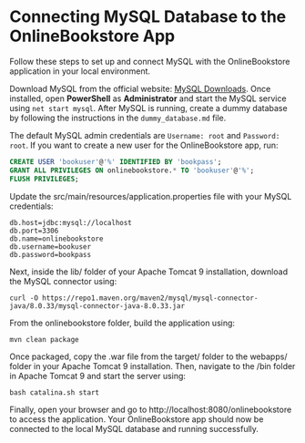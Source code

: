 # Connecting MySQL Database to the OnlineBookstore App

Follow these steps to set up and connect MySQL with the OnlineBookstore application in your local environment.

Download MySQL from the official website: [MySQL Downloads](https://dev.mysql.com/downloads/mysql/). Once installed, open **PowerShell** as **Administrator** and start the MySQL service using `net start mysql`. After MySQL is running, create a dummy database by following the instructions in the `dummy_database.md` file.

The default MySQL admin credentials are `Username: root` and `Password: root`. If you want to create a new user for the OnlineBookstore app, run:
```sql
CREATE USER 'bookuser'@'%' IDENTIFIED BY 'bookpass';
GRANT ALL PRIVILEGES ON onlinebookstore.* TO 'bookuser'@'%';
FLUSH PRIVILEGES;
```

Update the src/main/resources/application.properties file with your MySQL credentials:

```db.driver=com.mysql.cj.jdbc.Driver
db.host=jdbc:mysql://localhost
db.port=3306
db.name=onlinebookstore
db.username=bookuser
db.password=bookpass
```

Next, inside the lib/ folder of your Apache Tomcat 9 installation, download the MySQL connector using:
```
curl -O https://repo1.maven.org/maven2/mysql/mysql-connector-java/8.0.33/mysql-connector-java-8.0.33.jar
```

From the onlinebookstore folder, build the application using:
```
mvn clean package
```

Once packaged, copy the .war file from the target/ folder to the webapps/ folder in your Apache Tomcat 9 installation. Then, navigate to the /bin folder in Apache Tomcat 9 and start the server using:
```
bash catalina.sh start
```

Finally, open your browser and go to http://localhost:8080/onlinebookstore to access the application. Your OnlineBookstore app should now be connected to the local MySQL database and running successfully.

